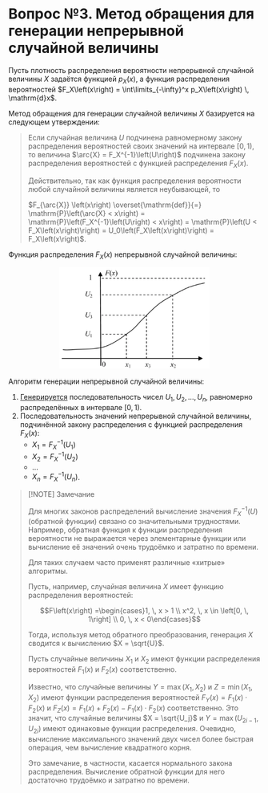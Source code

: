# Вопрос №3. Метод обращения для генерации непрерывной случайной величины

Пусть плотность распределения вероятности непрерывной случайной величины $X$
задаётся функцией $p_X\left(x\right)$, а функция распределения вероятностей
$F_X\left(x\right) = \int\limits_{-\infty}^x p_X\left(x\right) \, \mathrm{d}x$.

Метод обращения для генерации случайной величины $X$ базируется на следующем
утверждении:

> Если случайная величина $U$ подчинена равномерному закону распределения
> вероятностей своих значений на интервале $\left[0, \, 1\right)$, то величина
> $\arc{X} = F_X^{-1}\left(U\right)$ подчинена закону распределения вероятностей
> с функцией распределения $F_X\left(x\right)$.
>
> Действительно, так как функция распределения вероятности любой случайной
> величины является неубывающей, то
>
> $F_{\arc{X}} \left(x\right) \overset{\mathrm{def}}{=} \mathrm{P}\left(\arc{X} < x\right) = \mathrm{P}\left(F_X^{-1}\left(U\right) < x\right) = \mathrm{P}\left(U < F_X\left(x\right)\right) = U_0\left(F_X\left(x\right)\right) = F_X\left(x\right)$.

Функция распределения $F_X\left(x\right)$ непрерывной случайной величины:

<center>
<img src="images/q-3-crv-cdf.png" alt="Функция распределения непрерывной
случайной величины" width="300">
</center>

Алгоритм генерации непрерывной случайной величины:

1. [Генерируется](./question-1.md) последовательность чисел
   $U_1, U_2, \ldots, U_n$, равномерно распределённых в интервале
   $\left[0, \, 1\right)$.
2. Последовательность значений непрерывной случайной величины, подчинённой
   закону распределения с функцией распределения $F_X\left(x\right)$:
   - $X_1 = F_X^{-1}\left(U_1\right)$
   - $X_2 = F_X^{-1}\left(U_2\right)$
   - $\ldots$
   - $X_n = F_X^{-1}\left(U_n\right)$.

> [!NOTE] Замечание
>
> Для многих законов распределений вычисление значения $F_X^{-1}\left(U\right)$
> (обратной функции) связано со значительными трудностями. Например, обратная
> функция к функции распределения вероятности не выражается через элементарные
> функции или вычисление её значений очень трудоёмко и затратно по времени.
>
> Для таких случаем часто применят различные «хитрые» алгоритмы.
>
> Пусть, например, случайная величина $X$ имеет функцию распределения
> вероятностей:
>
> $$F\left(x\right) =\begin{cases}1, \, x > 1 \\ x^2, \, x \in \left[0, \, 1\right] \\ 0, \, x < 0\end{cases}$$
>
> Тогда, используя метод обратного преобразования, генерация $X$ сводится к
> вычислению $X = \sqrt{U}$.
>
> Пусть случайные величины $X_1$ и $X_2$ имеют функции распределения
> вероятностей $F_1\left(x\right)$ и $F_2\left(x\right)$ соответственно.
>
> Известно, что случайные величины $Y = \max\left(X_1, \, X_2\right)$ и
> $Z = \min\left(X_1, \,X_2\right)$ имеют функции распределения вероятностей
> $F_Y\left(x\right) = F_1\left(x\right) \cdot F_2\left(x\right)$ и
> $F_Z\left(x\right) = F_1\left(x\right) + F_2\left(x\right) - F_1\left(x\right) \cdot F_2\left(x\right)$
> соответственно. Это значит, что случайные величины $X = \sqrt{U_j}$ и
> $Y = \max\left(U_{2i-1}, \, U_{2i}\right)$ имеют одинаковые функции
> распределения. Очевидно, вычисление максимального значений двух чисел более
> быстрая операция, чем вычисление квадратного корня.
>
> Это замечание, в частности, касается нормального закона распределения.
> Вычисление обратной функции для него достаточно трудоёмко и затратно по
> времени.

